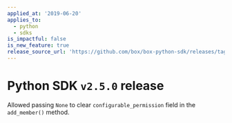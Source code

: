 ```yaml
---
applied_at: '2019-06-20'
applies_to:
  - python
  - sdks
is_impactful: false
is_new_feature: true
release_source_url: 'https://github.com/box/box-python-sdk/releases/tag/v2.5.0'
---
```


# Python SDK `v2.5.0` release

Allowed passing `None` to clear `configurable_permission` field in the `add_member()` method.
